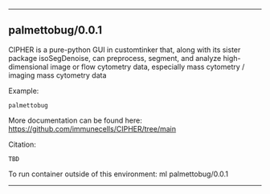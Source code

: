 
----------------------------------
## palmettobug/0.0.1 ##
CIPHER is a pure-python GUI in customtinker that, along with its sister package isoSegDenoise, can preprocess, segment, and analyze high-dimensional image or flow cytometry data, especially mass cytometry / imaging mass cytometry data

Example: 
```
palmettobug
```

More documentation can be found here: https://github.com/immunecells/CIPHER/tree/main

Citation:
```
TBD
```

To run container outside of this environment: ml palmettobug/0.0.1

----------------------------------

